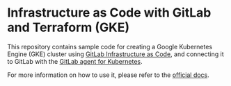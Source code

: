 # Infrastructure as Code with GitLab and Terraform (GKE)

This repository contains sample code for creating a Google Kubernetes Engine (GKE) cluster using [GitLab Infrastructure as Code](https://docs.gitlab.com/ee/user/infrastructure/), and connecting it to GitLab with the [GitLab agent for Kubernetes](https://docs.gitlab.com/ee/user/clusters/agent/).

For more information on how to use it, please refer to the [official docs](https://docs.gitlab.com/ee/user/infrastructure/clusters/connect/new_gke_cluster.html).

